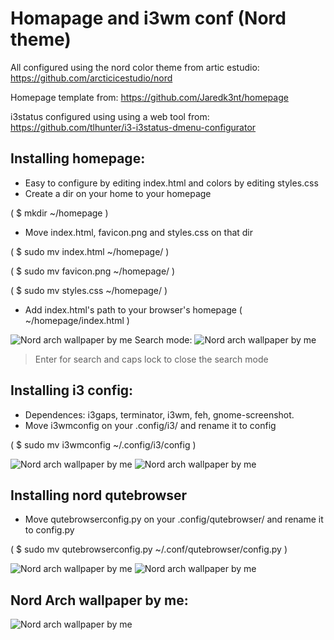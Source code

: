 # Homapage and i3wm conf (Nord theme)

All configured using the nord color theme from artic estudio: https://github.com/arcticicestudio/nord

Homepage template from: https://github.com/Jaredk3nt/homepage

i3status configured using using a web tool from: https://github.com/tlhunter/i3-i3status-dmenu-configurator





## Installing homepage:

* Easy to configure by editing index.html and colors by editing styles.css
* Create a dir on your home to your homepage

( $ mkdir ~/homepage )

* Move index.html, favicon.png and styles.css on that dir

( $ sudo mv index.html ~/homepage/ )

( $ sudo mv favicon.png ~/homepage/ )

( $ sudo mv styles.css ~/homepage/ )

* Add index.html's path to your browser's homepage ( ~/homepage/index.html )

![Nord arch wallpaper by me](https://raw.githubusercontent.com/clans1/homapageandi3wmconf/master/homepagepreview.png)
 Search mode:
![Nord arch wallpaper by me](https://raw.githubusercontent.com/clans1/homapageandi3wmconf/master/homepagesearchpreview.png)
> Enter for search and caps lock to close the search mode

## Installing i3 config:
 
* Dependences: i3gaps, terminator, i3wm, feh, gnome-screenshot.
* Move i3wmconfig on your .config/i3/ and rename it to config 

( $ sudo mv i3wmconfig ~/.config/i3/config )

![Nord arch wallpaper by me](https://raw.githubusercontent.com/clans1/homapageandi3wmconf/master/i3configpreview.png)
![Nord arch wallpaper by me](https://raw.githubusercontent.com/clans1/homapageandi3wmconf/master/i3configpreview2.png)

## Installing nord qutebrowser

* Move qutebrowserconfig.py on your .config/qutebrowser/ and rename it to config.py 

( $ sudo mv qutebrowserconfig.py ~/.conf/qutebrowser/config.py )

![Nord arch wallpaper by me](https://raw.githubusercontent.com/clans1/homapageandi3wmconf/master/nordqutebrowser.png)
![Nord arch wallpaper by me](https://raw.githubusercontent.com/clans1/homapageandi3wmconf/master/nordqutebrowser1.png)

## Nord Arch wallpaper by me:
![Nord arch wallpaper by me](https://raw.githubusercontent.com/clans1/homapageandi3wmconf/master/i-run-arch-btw-wallpaper.png)


